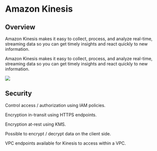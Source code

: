 # Amazon Kinesis

## Overview

Amazon Kinesis makes it easy to collect, process, and analyze real-time, streaming data so you can get timely insights and react quickly to new information.

Amazon Kinesis makes it easy to collect, process, and analyze real-time, streaming data so you can get timely insights and react quickly to new information.

![](https://digitalcloud.training/wp-content/uploads/2022/01/word-image-2.png)


## Security

Control access / authorization using IAM policies.

Encryption in-transit using HTTPS endpoints.

Encryption at-rest using KMS.

Possible to encrypt / decrypt data on the client side.

VPC endpoints available for Kinesis to access within a VPC.
